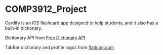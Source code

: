 # COMP3912_Project

Cardify is an iOS flashcard app designed to help students, and it also has a built-in dictionary.


Dictionary API from [Free Dictionary API](https://dictionaryapi.dev/)

TabBar dictionary and profile logos from [flaticon.com](https://www.flaticon.com/)
